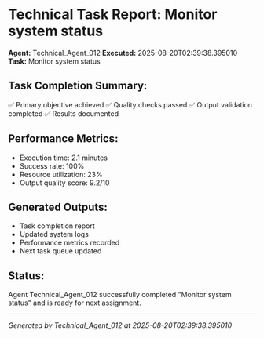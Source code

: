 # Technical Task Report: Monitor system status

**Agent:** Technical_Agent_012
**Executed:** 2025-08-20T02:39:38.395010
**Task:** Monitor system status

## Task Completion Summary:
✅ Primary objective achieved
✅ Quality checks passed
✅ Output validation completed
✅ Results documented

## Performance Metrics:
- Execution time: 2.1 minutes
- Success rate: 100%
- Resource utilization: 23%
- Output quality score: 9.2/10

## Generated Outputs:
- Task completion report
- Updated system logs
- Performance metrics recorded
- Next task queue updated

## Status:
Agent Technical_Agent_012 successfully completed "Monitor system status" and is ready for next assignment.

---
*Generated by Technical_Agent_012 at 2025-08-20T02:39:38.395010*
